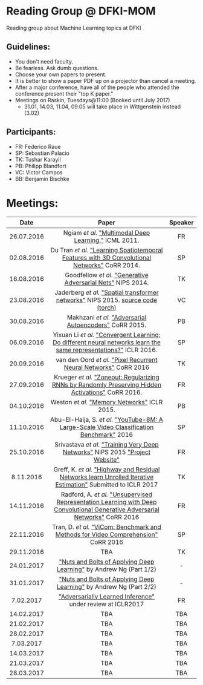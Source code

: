 Reading Group @ DFKI-MOM
========================
Reading group about Machine Learning topics at DFKI

Guidelines:
-----------
+ You don't need faculty.
+ Be fearless. Ask dumb questions.
+ Choose your own papers to present.
+ It is better to show a paper PDF up on a projector than cancel a meeting. 
+ After a major conference, have all of the people who attended the conference present their "top K paper." 
+ Meetings on Raskin, Tuesdays@11:00 (Booked until July 2017)
  + 31.01, 14.03, 11.04, 09.05 will take place in Wittgenstein instead (3.02)

Participants:
-------------
+ FR: Federico Raue
+ SP: Sebastian Palacio
+ TK: Tushar Karayil
+ PB: Philipp Blandfort
+ VC: Victor Campos
+ BB: Benjamin Bischke

Meetings:
========
| Date | Paper | Speaker |
|:----:|:-----:|:-------:|
|26.07.2016  | Ngiam _et al._ ["Multimodal Deep Learning."](http://www.icml-2011.org/papers/399_icmlpaper.pdf) ICML 2011. |  FR       |
| 02.08.2016 | Du Tran _et al._ ["Learning Spatiotemporal Features with 3D Convolutional Networks"](https://arxiv.org/abs/1412.0767) CoRR 2014.| SP |
|16.08.2016  | Goodfellow _et al._ ["Generative Adversarial Nets"](http://papers.nips.cc/paper/5423-generative-adversarial) NIPS 2014.|TK|
|23.08.2016  | Jaderberg _et al._ ["Spatial transformer networks"](http://papers.nips.cc/paper/5854-spatial-transformer-networks) NIPS 2015. [source code (torch)](https://github.com/qassemoquab/stnbhwd)|VC|
|30.08.2016 | Makhzani  _et al._ ["Adversarial Autoencoders"](http://arxiv.org/abs/1511.05644) CoRR 2015.|PB|
|06.09.2016 | Yixuan Li _et al._ ["Convergent Learning: Do different neural networks learn the same representations?"](https://arxiv.org/pdf/1511.07543v3) ICLR 2016.|SP|
|20.09.2016 | van den Oord _et al._ ["Pixel Recurrent Neural Networks"](http://arxiv.org/abs/1601.06759) CoRR 2016 |TK|
|27.09.2016 | Krueger _et al._ ["Zoneout: Regularizing RNNs by Randomly Preserving Hidden Activations"](http://arxiv.org/abs/1606.01305) CoRR 2016.|FR|
|04.10.2016 | Weston _et al._ ["Memory Networks"](https://arxiv.org/abs/1410.3916) ICLR 2015. |PB|
|11.10.2016 | Abu-El-Haija, S. _et al._ ["YouTube-8M: A Large-Scale Video Classification Benchmark"](https://arxiv.org/abs/1609.08675) 2016 |SP| 
|25.10.2016 | Srivastava _et al._ ["Training Very Deep Networks"](https://arxiv.org/abs/1507.06228) NIPS 2015 ["Project Website"](http://people.idsia.ch/~rupesh/very_deep_learning/)|FR| 
|8.11.2016 | Greff, K. _et al._ ["Highway and Residual Networks learn Unrolled Iterative Estimation"](http://openreview.net/pdf?id=Skn9Shcxe) Submitted to ICLR 2017 |TK| 
|14.11.2016 | Radford, A. _et al._ ["Unsupervised Representation Learning with Deep Convolutional Generative Adversarial Networks"](https://arxiv.org/abs/1511.06434) CoRR 2016 |FR| 
|22.11.2016 | Tran, D. _et al._ ["ViCom: Benchmark and Methods for Video Comprehension"](https://arxiv.org/abs/1606.07373) CoRR 2016 |SP| 
|29.11.2016 | TBA |TK|
|24.01.2017 | ["Nuts and Bolts of Applying Deep Learning"](https://www.youtube.com/watch?v=F1ka6a13S9I) by Andrew Ng (Part 1/2) | - |
|31.01.2017 | ["Nuts and Bolts of Applying Deep Learning"](https://www.youtube.com/watch?v=F1ka6a13S9I) by Andrew Ng (Part 2/2) | - |
|7.02.2017 | ["Adversarially Learned Inference"](https://arxiv.org/abs/1606.00704) under review at ICLR2017  | FR |
|14.02.2017 | TBA  | TBA |
|21.02.2017 | TBA  | TBA |
|28.02.2017 | TBA  | TBA |
|7.03.2017 | TBA  | TBA |
|14.03.2017 | TBA  | TBA |
|21.03.2017 | TBA  | TBA |
|28.03.2017 | TBA  | TBA |
